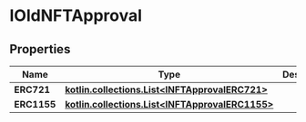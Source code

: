 
# IOldNFTApproval

## Properties
Name | Type | Description | Notes
------------ | ------------- | ------------- | -------------
**ERC721** | [**kotlin.collections.List&lt;INFTApprovalERC721&gt;**](INFTApprovalERC721.md) |  | 
**ERC1155** | [**kotlin.collections.List&lt;INFTApprovalERC1155&gt;**](INFTApprovalERC1155.md) |  | 



